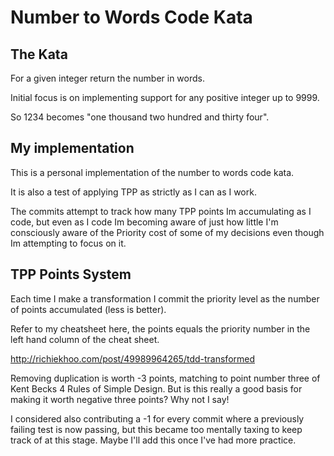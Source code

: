 Number to Words Code Kata
=========================

The Kata
--------

For a given integer return the number in words.

Initial focus is on implementing support for any positive integer up to 9999.

So 1234 becomes "one thousand two hundred and thirty four".

My implementation
-----------------
This is a personal implementation of the number to words code kata.

It is also a test of applying TPP as strictly as I can as I work.

The commits attempt to track how many TPP points Im accumulating as I code, but even as I code Im becoming aware of just how little I'm consciously aware of the Priority cost of some of my decisions even though Im attempting to focus on it.

TPP Points System
-----------------

Each time I make a transformation I commit the priority level as the number of points accumulated (less is better).

Refer to my cheatsheet here, the points equals the priority number in the left hand column of the cheat sheet.

http://richiekhoo.com/post/49989964265/tdd-transformed

Removing duplication is worth -3 points, matching to point number three of Kent Becks 4 Rules of Simple Design. But is this really a good basis for making it worth negative three points? Why not I say!

I considered also contributing a -1 for every commit where a previously failing test is now passing, but this became too mentally taxing to keep track of at this stage. Maybe I'll add this once I've had more practice.
